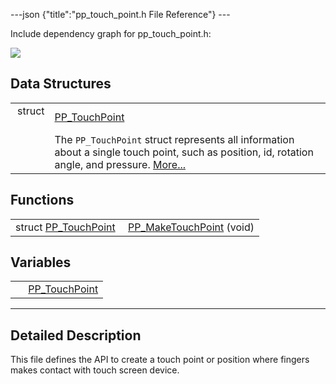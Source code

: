 ---json {"title":"pp\_touch\_point.h File Reference"} ---

Include dependency graph for pp\_touch\_point.h:

![](/docs/native-client/pepper_dev/c/pp__touch__point_8h__incl.png)

Data Structures
---------------

<table><tbody><tr class="odd"><td style="text-align: right;">struct  </td><td><a href="/docs/native-client/pepper_dev/c/struct_p_p___touch_point/" class="el">PP_TouchPoint</a></td></tr><tr class="even"><td style="text-align: right;"> </td><td>The <code>PP_TouchPoint</code> struct represents all information about a single touch point, such as position, id, rotation angle, and pressure. <a href="/docs/native-client/pepper_dev/c/struct_p_p___touch_point#details">More...</a><br />
</td></tr></tbody></table>

Functions
---------

<table><tbody><tr class="odd"><td style="text-align: right;">struct <a href="/docs/native-client/pepper_dev/c/struct_p_p___touch_point/" class="el">PP_TouchPoint</a> </td><td><a href="/docs/native-client/pepper_dev/c/group___functions#gae7f6d41cbb173c12f474242c2a3bf5e7" class="el">PP_MakeTouchPoint</a> (void)</td></tr></tbody></table>

Variables
---------

<table><tbody><tr class="odd"><td style="text-align: right;"> </td><td><a href="/docs/native-client/pepper_dev/c/group___structs#gafa28da9c7da0da3d7c5cdd57b4485436" class="el">PP_TouchPoint</a></td></tr></tbody></table>

------------------------------------------------------------------------

<span id="details" class="anchor" style="margin: 0;"></span>

Detailed Description
--------------------

This file defines the API to create a touch point or position where fingers makes contact with touch screen device.
